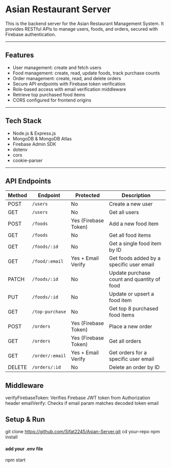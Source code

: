 # Asian Restaurant Server

This is the backend server for the Asian Restaurant Management System. It provides RESTful APIs to manage users, foods, and orders, secured with Firebase authentication.

---

## Features

- User management: create and fetch users  
- Food management: create, read, update foods, track purchase counts  
- Order management: create, read, and delete orders  
- Secure API endpoints with Firebase token verification  
- Role-based access with email verification middleware  
- Retrieve top purchased food items  
- CORS configured for frontend origins  

---

## Tech Stack

- Node.js & Express.js  
- MongoDB & MongoDB Atlas  
- Firebase Admin SDK  
- dotenv  
- cors  
- cookie-parser  

---

## API Endpoints

| Method | Endpoint        | Protected            | Description                                |
| ------ | --------------- | -------------------- | ------------------------------------------ |
| POST   | `/users`        | No                   | Create a new user                          |
| GET    | `/users`        | No                   | Get all users                              |
| POST   | `/foods`        | Yes (Firebase Token) | Add a new food item                        |
| GET    | `/foods`        | No                   | Get all food items                         |
| GET    | `/foods/:id`    | No                   | Get a single food item by ID               |
| GET    | `/food/:email`  | Yes + Email Verify   | Get foods added by a specific user email   |
| PATCH  | `/foods/:id`    | No                   | Update purchase count and quantity of food |
| PUT    | `/foods/:id`    | No                   | Update or upsert a food item               |
| GET    | `/top-purchase` | No                   | Get top 8 purchased food items             |
| POST   | `/orders`       | Yes (Firebase Token) | Place a new order                          |
| GET    | `/orders`       | Yes (Firebase Token) | Get all orders                             |
| GET    | `/order/:email` | Yes + Email Verify   | Get orders for a specific user email       |
| DELETE | `/orders/:id`   | No                   | Delete an order by ID                      |

## Middleware

verifyFirebaseToken: Verifies Firebase JWT token from Authorization header
emailVerify: Checks if email param matches decoded token email

## Setup & Run

git clone https://github.com/Sifat2245/Asian-Server.git
cd your-repo
npm install
#### add your .env file
npm start



